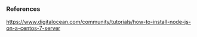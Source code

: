 

### References

https://www.digitalocean.com/community/tutorials/how-to-install-node-js-on-a-centos-7-server
